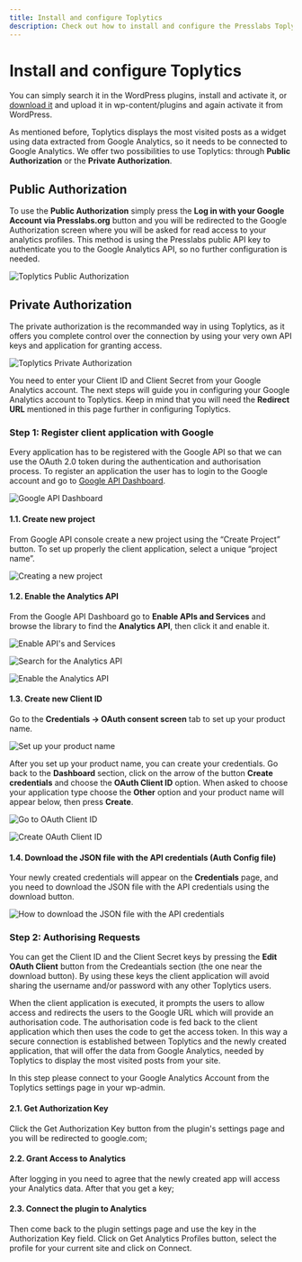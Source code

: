 ```yaml
---
title: Install and configure Toplytics
description: Check out how to install and configure the Presslabs Toplytics plugin to your Google Analytics account with step-by-step detailed explanations and screenshots.  
---
```


# Install and configure Toplytics
You can simply search it in the WordPress plugins, install and activate it, or [download it](https://www.presslabs.org/toplytics/) and upload it in wp-content/plugins and again activate it from WordPress.

As mentioned before, Toplytics displays the most visited posts as a widget using data extracted from Google Analytics, so it needs to be connected to Google Analytics. We offer two possibilities to use Toplytics: through **Public Authorization** or the **Private Authorization**.

## Public Authorization
To use the **Public Authorization** simply press the **Log in with your Google Account via Presslabs.org** button and you will be redirected to the Google Authorization screen where you will be asked for read access to your analytics profiles. This method is using the Presslabs public API key to authenticate you to the Google Analytics API, so no further configuration is needed. 

![Toplytics Public Authorization](images/toplytics_public.png)

## Private Authorization
The private authorization is the recommanded way in using Toplytics, as it offers you complete control over the connection by using your very own API keys and application for granting access. 

![Toplytics Private Authorization](images/toplytics_private_authorize.png)

You need to enter your Client ID and Client Secret from your Google Analytics account. The next steps will guide you in configuring your Google Analytics account to Toplytics. Keep in mind that you will need the **Redirect URL** mentioned in this page further in configuring Toplytics.

### Step 1: Register client application with Google

Every application has to be registered with the Google API so that we can use the OAuth 2.0 token during the authentication and authorisation process. To register an application the user has to login to the Google account and go to [Google API Dashboard](https://console.developers.google.com/).

![Google API Dashboard](images/toplytics_google.png)

#### 1.1. Create new project

From Google API console create a new project using the “Create Project” button. To set up properly the client application, select a unique “project name”.

![Creating a new project](images/toplytics_create_project.png)

#### 1.2. Enable the Analytics API
From the Google API Dashboard go to **Enable APIs and Services** and browse the library to find the **Analytics API**, then click it and enable it. 

![Enable API's and Services](images/toplytics_enable_api.png)

![Search for the Analytics API](images/toplytics_enable_api2.png)

![Enable the Analytics API](images/toplytics_enable_api3.png)

#### 1.3. Create new Client ID
Go to the **Credentials -> OAuth consent screen** tab to set up your product name.

![Set up your product name](images/toplytics_consent_screen.png)

After you set up your product name, you can create your credentials. Go back to the **Dashboard** section, click on the arrow of the button **Create credentials** and choose the **OAuth Client ID** option. When asked to choose your application type choose the **Other** option and your product name will appear below, then press **Create**.

![Go to OAuth Client ID](images/toplytics_credentials.png)

![Create OAuth Client ID](images/toplytics_client_ID.png)

#### 1.4. Download the JSON file with the API credentials (Auth Config file)
Your newly created credentials will appear on the **Credentials** page, and you need to download the JSON file with the API credentials using the download button.

![How to download the JSON file with the API credentials](images/toplytics_download_json.png)

### Step 2: Authorising Requests

You can get the Client ID and the Client Secret keys by pressing the **Edit OAuth Client** button from the Credeantials section (the one near the download button). By using these keys the client application will avoid sharing the username and/or password with any other Toplytics users.

When the client application is executed, it prompts the users to allow access and redirects the users to the Google URL which will provide an authorisation code. The authorisation code is fed back to the client application which then uses the code to get the access token. In this way a secure connection is established between Toplytics and the newly created application, that will offer the data from Google Analytics, needed by Toplytics to display the most visited posts from your site.

In this step please connect to your Google Analytics Account from the Toplytics settings page in your wp-admin.

#### 2.1. Get Authorization Key

Click the Get Authorization Key button from the plugin's settings page and you will be redirected to google.com;

#### 2.2. Grant Access to Analytics

After logging in you need to agree that the newly created app will access your Analytics data. After that you get a key;

#### 2.3. Connect the plugin to Analytics

Then come back to the plugin settings page and use the key in the Authorization Key field. Click on Get Analytics Profiles button, select the profile for your current site and click on Connect.

